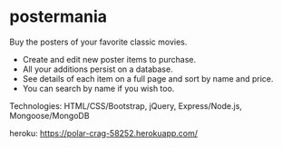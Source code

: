 # postermania
Buy the posters of your favorite classic movies. 

* Create and edit new poster items to purchase.  
* All your additions persist on a database. 
* See details of each item on a full page and sort by name and price. 
* You can search by name if you wish too. 

Technologies: HTML/CSS/Bootstrap, jQuery, Express/Node.js, Mongoose/MongoDB

heroku: https://polar-crag-58252.herokuapp.com/

